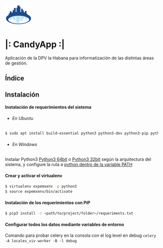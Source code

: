# <span style="text-align: center"><img src="./static/dpv_base/images/logo.svg" width="90"> </span>
# |: CandyApp :|

Aplicación de la DPV la Habana para informatización de las distintas áreas de gestión.


## Índice


## Instalación

#### Instalación de requerimientos del sistema

* ###### En Ubuntu

```bash
$ sudo apt install build-essential python3 python3-dev python3-pip python3-wheel python3-setuptools python3-virtualenv python3-virtualenvwrapper libcairo2 libpango-1.0-0 libpangocairo-1.0-0 libgdk-pixbuf2.0-0 libffi-dev shared-mime-info git
```

* ###### En Windows
Instalar Python3 [Python3 64bit](https://www.python.org/ftp/python/3.8.7/python-3.8.7-amd64.exe) o [Python3 32bit](https://www.python.org/ftp/python/3.8.7/python-3.8.7.exe)
según la arquitectura del sistema, y configure la ruta a [python dentro de la variable PATH](https://datatofish.com/add-python-to-windows-path/)


#### Crear y activar el virtualenv
```bash
$ virtualenv expemxenv -p python3
$ source expemxenv/bin/activate
```

#### Instalación de los requerimientos con PiP
```bash
$ pip3 install -r <path/to/project/folder>/requeriments.txt
```

#### Configurar todos los datos mediante variables de entorno
Comando para probar celery en la consola con el log level en debug
`celery -A locales_viv worker -B -l debug`
